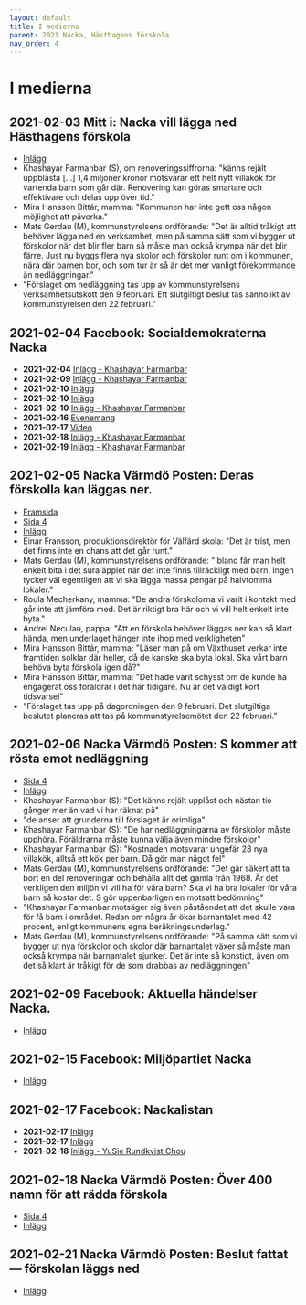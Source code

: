 ```yaml
---
layout: default
title: I medierna
parent: 2021 Nacka, Hästhagens förskola
nav_order: 4
---
```


# I medierna

## **2021-02-03** Mitt i: Nacka vill lägga ned Hästhagens förskola
* [Inlägg](https://www.mitti.se/nyheter/nacka-vill-lagga-ned-hasthagens-forskola/repubc!ghJU5G@mUflIcX9RU5yhYg/)
* Khashayar Farmanbar (S), om renoveringssiffrorna: "känns rejält uppblåsta [...] 1,4 miljoner kronor motsvarar ett helt nytt villakök för vartenda barn som går där. Renovering kan göras smartare och effektivare och delas upp över tid."
* Mira Hansson Bittár, mamma: "Kommunen har inte gett oss någon möjlighet att påverka."
* Mats Gerdau (M), kommunstyrelsens ordförande: "Det är alltid tråkigt att behöver lägga ned en verksamhet, men på samma sätt som vi bygger ut förskolor när det blir fler barn så måste man också krympa när det blir färre. Just nu byggs flera nya skolor och förskolor runt om i kommunen, nära där barnen bor, och som tur är så är det mer vanligt förekommande än nedläggningar."
* "Förslaget om nedläggning tas upp av kommunstyrelsens verksamhetsutskott den 9 februari. Ett slutgiltigt beslut tas sannolikt av kommunstyrelsen den 22 februari."

## **2021-02-04** Facebook: Socialdemokraterna Nacka
* **2021-02-04** [Inlägg - Khashayar Farmanbar](https://www.facebook.com/khashfarm/posts/2034207733388119)
* **2021-02-09** [Inlägg - Khashayar Farmanbar](https://www.facebook.com/khashfarm/photos/a.252205741588336/2038270412981851/)
* **2021-02-10** [Inlägg](https://www.facebook.com/nackasossar/posts/3918968754814411)
* **2021-02-10** [Inlägg](https://www.facebook.com/nackasossar/posts/3919424551435498)
* **2021-02-10** [Inlägg - Khashayar Farmanbar](https://www.facebook.com/khashfarm/photos/a.252205741588336/2038982979577261/)
* **2021-02-16** [Evenemang](https://www.facebook.com/events/856754588515315/)
* **2021-02-17** [Video](https://www.facebook.com/234842993227024/videos/2187297884735054)
* **2021-02-18** [Inlägg - Khashayar Farmanbar](https://www.facebook.com/khashfarm/posts/2045605615581664)
* **2021-02-19** [Inlägg - Khashayar Farmanbar](https://www.facebook.com/khashfarm/posts/2046624388813120)

## **2021-02-05** Nacka Värmdö Posten: Deras förskolla kan läggas ner.
* [Framsida](https://etidning.nvp.se/shared/spread/nvp-nacka-2021-02-09-p1/xOHHlrzR)
* [Sida 4](https://etidning.nvp.se/shared/spread/nvp-nacka-2021-02-09-p4-5/JRK7cn9K)
* [Inlägg](https://www.nvp.se/Nacka/Nacka/hasthagens-forskola-foreslas-laggas-ned)
* Einar Fransson, produktionsdirektör för Välfärd skola: "Det är trist, men det finns inte en chans att det går runt."
* Mats Gerdau (M), kommunstyrelsens ordförande: "Ibland får man helt enkelt bita i det sura äpplet när det inte finns tillräckligt med barn. Ingen tycker väl egentligen att vi ska lägga massa pengar på halvtomma lokaler."
* Roula Mecherkany, mamma: "De andra förskolorna vi varit i kontakt med går inte att jämföra med. Det är riktigt bra här och vi vill helt enkelt inte byta."
* Andrei Neculau, pappa: "Att en förskola behöver läggas ner kan så klart hända, men underlaget hänger inte ihop med verkligheten"
* Mira Hansson Bittár, mamma: "Läser man på om Växthuset verkar inte framtiden solklar där heller, då de kanske ska byta lokal. Ska vårt barn behöva byta förskola igen då?"
* Mira Hansson Bittár, mamma: "Det hade varit schysst om de kunde ha engagerat oss föräldrar i det här tidigare. Nu är det väldigt kort tidsvarsel"
* "Förslaget tas upp på dagordningen den 9 februari. Det slutgiltiga beslutet planeras att tas på kommunstyrelsemötet den 22 februari."

## **2021-02-06** Nacka Värmdö Posten: S kommer att rösta emot nedläggning
* [Sida 4](https://etidning.nvp.se/shared/spread/nvp-nacka-2021-02-09-p4-5/JRK7cn9K)
* [Inlägg](https://www.nvp.se/Nacka/Nacka/s-kommer-att-rosta-emot-nedlaggning)
* Khashayar Farmanbar (S): "Det känns rejält upplåst och nästan tio gånger mer än vad vi har räknat på"
* "de anser att grunderna till förslaget är orimliga"
* Khashayar Farmanbar (S): "De har nedläggningarna av förskolor måste upphöra. Föräldrarna måste kunna välja även mindre förskolor"
* Khashayar Farmanbar (S): "Kostnaden motsvarar ungefär 28 nya villakök, alltså ett kök per barn. Då gör man något fel"
* Mats Gerdau (M), kommunstyrelsens ordförande: "Det går säkert att ta bort en del renoveringar och behålla allt det gamla från 1968. Är det verkligen den miljön vi vill ha för våra barn? Ska vi ha bra lokaler för våra barn så kostar det. S gör uppenbarligen en motsatt bedömning"
* "Khashayar Farmanbar motsäger sig även påståendet att det skulle vara för få barn i området. Redan om några år ökar barnantalet med 42 procent, enligt kommunens egna beräkningsunderlag."
* Mats Gerdau (M), kommunstyrelsens ordförande: "På samma sätt som vi bygger ut nya förskolor och skolor där barnantalet växer så måste man också krympa när barnantalet sjunker. Det är inte så konstigt, även om det så klart är tråkigt för de som drabbas av nedläggningen"

## **2021-02-09** Facebook: Aktuella händelser Nacka.
* [Inlägg](https://www.facebook.com/groups/1304815996241355/permalink/3763662203690043/)

## **2021-02-15** Facebook: Miljöpartiet Nacka
* [Inlägg](https://www.facebook.com/mpnacka/posts/10158448970349877)

## **2021-02-17** Facebook: Nackalistan
* **2021-02-17** [Inlägg](https://www.facebook.com/Nackalistan/posts/2843176042604704)
* **2021-02-17** [Inlägg](https://www.facebook.com/Nackalistan/posts/2843218182600490)
* **2021-02-18** [Inlägg - YuSie Rundkvist Chou](https://www.facebook.com/yusie.chou/posts/10160754910994829)

## **2021-02-18** Nacka Värmdö Posten: Över 400 namn för att rädda förskola
* [Sida 4](https://etidning.nvp.se/shared/spread/nvp-nacka-2021-02-23-p4-5/VvnfxpM0)
* [Inlägg](https://www.nvp.se/Nacka/Nacka/over-400-namn-for-att-radda-forskola)

## **2021-02-21** Nacka Värmdö Posten: Beslut fattat — förskolan läggs ned
* [Inlägg](https://www.nvp.se/Nacka/Nacka/beslut-fattat--forskolan-laggs-ned)
